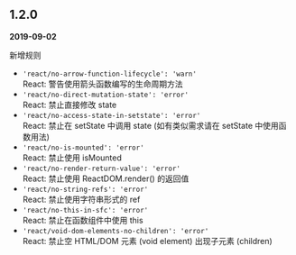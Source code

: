 ## 1.2.0

**2019-09-02**

新增规则

-   `'react/no-arrow-function-lifecycle': 'warn'`
    <br>React: 警告使用箭头函数编写的生命周期方法
-   `'react/no-direct-mutation-state': 'error'`
    <br>React: 禁止直接修改 state
-   `'react/no-access-state-in-setstate': 'error'`
    <br>React: 禁止在 setState 中调用 state (如有类似需求请在 setState 中使用函数用法)
-   `'react/no-is-mounted': 'error'`
    <br>React: 禁止使用 isMounted
-   `'react/no-render-return-value': 'error'`
    <br>React: 禁止使用 ReactDOM.render() 的返回值
-   `'react/no-string-refs': 'error'`
    <br>React: 禁止使用字符串形式的 ref
-   `'react/no-this-in-sfc': 'error'`
    <br>React: 禁止在函数组件中使用 this
-   `'react/void-dom-elements-no-children': 'error'`
    <br>React: 禁止空 HTML/DOM 元素 (void element) 出现子元素 (children)
